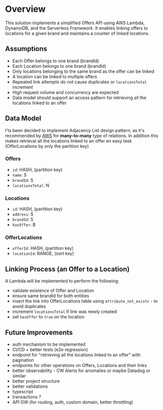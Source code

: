 # Overview

This solution implements a simplified Offers API using AWS Lambda, DynamoDB, and the Serverless Framework. It enables linking offers to locations for a given brand and maintains a counter of linked locations.

## Assumptions

- Each Offer belongs to one brand (brandId)
- Each Location belongs to one brand (brandId)
- Only locations belonging to the same brand as the offer can be linked
- A location can be linked to multiple offers
- Repeated link attempts do not cause duplicates or `locationsTotal` increment
- High request volume and concurrency are expected
- Data model should support an access pattern for retrieving all the locations linked to an offer

## Data Model

I'ts been decided to implement Adjacency List design pattern, as it's recommended by [AWS](https://docs.aws.amazon.com/amazondynamodb/latest/developerguide/bp-adjacency-graphs.html) for **many-to-many** type of relations. In addition this makes retrieval all the locations linked to an offer en easy task (OfferLocations by only the partition key)

### Offers

- `id`: HASH, (partition key)
- `name`: S
- `brandId`: S
- `locationsTotal`: N

### Locations

- `id`: HASH, (partition key)
- `address`: S
- `brandId`: S
- `hasOffer`: B

### OfferLocations

- `offerId`: HASH, (partition key)
- `locationId`: RANGE, (sort key)

## Linking Process (an Offer to a Location)

A Lambda will be implemented to perform the following:

- validate existence of Offer and Location
- ensure same brandId for both entities
- insert the link into OfferLocations table using `attribute_not_exists` - to avoid duplicates
- increment `locationsTotal` if link was newly created
- set `hasOffer` to `true` on the location

## Future Improvements

- auth mechanism to be implemented
- CI/CD + better tests (e2e regression)
- endpoint for "retrieving all the locations linked to an offer" with pagination
- endpoints for other operations on Offers, Locations and their links
- better observability - CW Alerts for anomalies or maybe Datadog or similar
- better project structure
- better validations
- typescript
- transactions ?
- API GW (for routing, auth, custom domain, better throttling)

